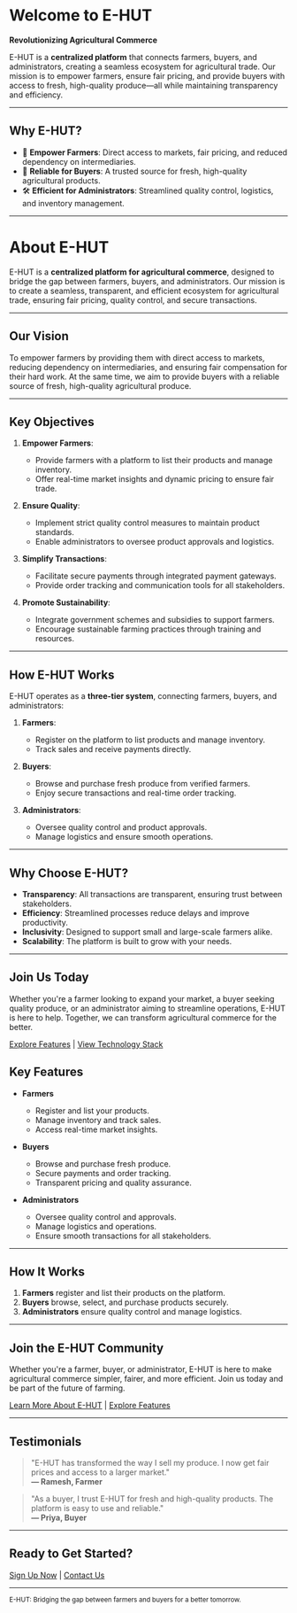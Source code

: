 # Welcome to E-HUT

**Revolutionizing Agricultural Commerce**

E-HUT is a **centralized platform** that connects farmers, buyers, and administrators, creating a seamless ecosystem for agricultural trade. Our mission is to empower farmers, ensure fair pricing, and provide buyers with access to fresh, high-quality produce—all while maintaining transparency and efficiency.

---

## Why E-HUT?

- 🌱 **Empower Farmers**: Direct access to markets, fair pricing, and reduced dependency on intermediaries.
- 🛒 **Reliable for Buyers**: A trusted source for fresh, high-quality agricultural products.
- 🛠️ **Efficient for Administrators**: Streamlined quality control, logistics, and inventory management.

---
# About E-HUT

E-HUT is a **centralized platform for agricultural commerce**, designed to bridge the gap between farmers, buyers, and administrators. Our mission is to create a seamless, transparent, and efficient ecosystem for agricultural trade, ensuring fair pricing, quality control, and secure transactions.

---

## Our Vision

To empower farmers by providing them with direct access to markets, reducing dependency on intermediaries, and ensuring fair compensation for their hard work. At the same time, we aim to provide buyers with a reliable source of fresh, high-quality agricultural produce.

---

## Key Objectives

1. **Empower Farmers**:
   - Provide farmers with a platform to list their products and manage inventory.
   - Offer real-time market insights and dynamic pricing to ensure fair trade.

2. **Ensure Quality**:
   - Implement strict quality control measures to maintain product standards.
   - Enable administrators to oversee product approvals and logistics.

3. **Simplify Transactions**:
   - Facilitate secure payments through integrated payment gateways.
   - Provide order tracking and communication tools for all stakeholders.

4. **Promote Sustainability**:
   - Integrate government schemes and subsidies to support farmers.
   - Encourage sustainable farming practices through training and resources.

---

## How E-HUT Works

E-HUT operates as a **three-tier system**, connecting farmers, buyers, and administrators:

1. **Farmers**:
   - Register on the platform to list products and manage inventory.
   - Track sales and receive payments directly.

2. **Buyers**:
   - Browse and purchase fresh produce from verified farmers.
   - Enjoy secure transactions and real-time order tracking.

3. **Administrators**:
   - Oversee quality control and product approvals.
   - Manage logistics and ensure smooth operations.

---

## Why Choose E-HUT?

- **Transparency**: All transactions are transparent, ensuring trust between stakeholders.
- **Efficiency**: Streamlined processes reduce delays and improve productivity.
- **Inclusivity**: Designed to support small and large-scale farmers alike.
- **Scalability**: The platform is built to grow with your needs.

---

## Join Us Today

Whether you're a farmer looking to expand your market, a buyer seeking quality produce, or an administrator aiming to streamline operations, E-HUT is here to help. Together, we can transform agricultural commerce for the better.

[Explore Features](#features) | [View Technology Stack](#technology-stack)

## Key Features

<div class="grid cards" markdown>

- **Farmers**
  - Register and list your products.
  - Manage inventory and track sales.
  - Access real-time market insights.

- **Buyers**
  - Browse and purchase fresh produce.
  - Secure payments and order tracking.
  - Transparent pricing and quality assurance.

- **Administrators**
  - Oversee quality control and approvals.
  - Manage logistics and operations.
  - Ensure smooth transactions for all stakeholders.

</div>

---

## How It Works

1. **Farmers** register and list their products on the platform.
2. **Buyers** browse, select, and purchase products securely.
3. **Administrators** ensure quality control and manage logistics.

---

## Join the E-HUT Community

Whether you're a farmer, buyer, or administrator, E-HUT is here to make agricultural commerce simpler, fairer, and more efficient. Join us today and be part of the future of farming.

[Learn More About E-HUT](#about) | [Explore Features](#features)

---

## Testimonials

> "E-HUT has transformed the way I sell my produce. I now get fair prices and access to a larger market."  
> **— Ramesh, Farmer**

> "As a buyer, I trust E-HUT for fresh and high-quality products. The platform is easy to use and reliable."  
> **— Priya, Buyer**

---

## Ready to Get Started?

[Sign Up Now](#) | [Contact Us](./docs/contact) 

---

<small>E-HUT: Bridging the gap between farmers and buyers for a better tomorrow.</small>